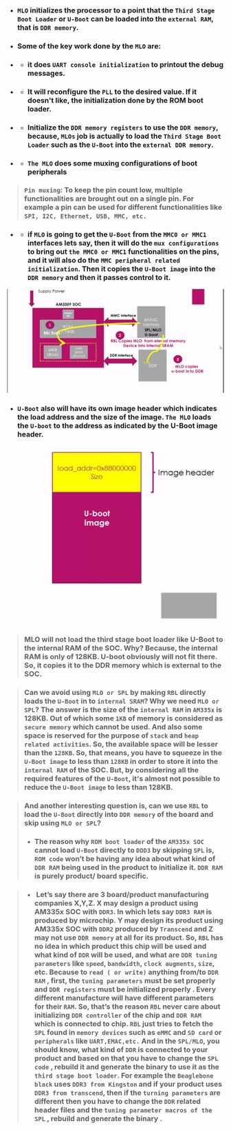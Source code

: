 
- ### ```MLO``` initializes the processor to a point that the ```Third Stage Boot Loader``` or ```U-Boot``` can be loaded into the ```external RAM```, that is ```DDR memory```.


- ### Some of the key work done by the ```MLO``` are:
- - ### it does ```UART console initialization``` to printout the debug messages.
- - ### It will reconfigure the ```PLL``` to the desired value. If it doesn't like, the initialization done by the ROM boot loader.
- - ### Initialize the ```DDR memory registers``` to use the ```DDR memory```, because, ```MLOs``` job is actually to load the ```Third Stage Boot Loader``` such as the ```U-Boot``` into the ```external DDR memory```.
- - ### ```The MLO``` does some muxing configurations of boot peripherals
> ### ```Pin muxing```: To keep the pin count low, multiple functionalities are brought out on a single pin. For example a pin can be used for different functionalities like ```SPI, I2C, Ethernet, USB, MMC, etc.```
- - ### if ```MLO``` is going to get the ```U-Boot``` from the ```MMC0 or MMC1``` interfaces lets say, then it will do the ```mux configurations``` to bring out ```the MMC0 or MMC1``` functionalities on the pins, and it will also do the ```MMC peripheral related initialization```. Then it copies the ```U-Boot image``` into the ```DDR memory``` and then it passes control to it. 

![](./Pics/mlo_01.png)

- ### ```U-Boot``` also will have its own image header which indicates the load address and the size of the image. ```The MLO``` loads the ```U-boot``` to the address as indicated by the U-Boot image header.

![](./Pics/mlo_02.png)

> ### MLO will not load the third stage boot loader like U-Boot to the internal RAM of the SOC. Why? Because, the internal RAM is only of 128KB. U-boot obviously will not fit there. So, it copies it to the DDR memory which is external to the SOC.

> ### Can we avoid using ```MLO or SPL``` by making ```RBL``` directly loads the ```U-Boot``` in to ```internal SRAM```? Why we need ```MLO or SPL```? The answer is the size of the ```internal RAM``` in ```AM335x``` is 128KB. Out of which some ```1KB``` of memory is considered as ```secure memory``` which cannot be used. And also some space is reserved for the purpose of ```stack``` and ```heap related activities```. So, the available space will be lesser than the ```128KB```. So, that means, you have to squeeze in the ```U-Boot image``` to less than ```128KB``` in order to store it into the ```internal RAM``` of the SOC. But, by considering all the required features of the ```U-Boot```, it's almost not possible to reduce the ```U-Boot image``` to less than 128KB.

> ### And another interesting question is, can we use ```RBL``` to load the ```U-Boot``` directly into ```DDR memory``` of the board and skip using ```MLO or SPL```?
> - ### The reason why ```ROM boot loader``` of the ```AM335x SOC``` cannot load ```U-Boot``` directly to ```DDD3``` by skipping ```SPL``` is, ```ROM code``` won’t be having any idea about what kind of ```DDR RAM``` being used in the product to initialize it. ```DDR RAM``` is purely product/ board specific.

> - ###  Let’s say there are 3 board/product manufacturing companies X,Y,Z. X may design a product using AM335x SOC with ```DDR3```. In which lets say ```DDR3 RAM``` is produced by microchip. Y may design its product using AM335x SOC with ```DDR2``` produced by ```Transcend``` and Z may not use ```DDR memory``` at all for its product. So, ```RBL``` has no idea in which product this chip will be used and what kind of ```DDR``` will be used, and what are ```DDR tuning parameters``` like ```speed```, ```bandwidth```, ```clock augments```, ```size```, etc. Because to ```read ( or write)``` anything from/to ```DDR RAM``` , first, the ```tuning parameters``` must be set properly and ```DDR registers``` must be initialized properly . Every different manufacture will have different parameters for their ```RAM```. So, that’s the reason ```RBL``` never care about initializing ```DDR controller``` of the chip and ```DDR RAM``` which is connected to chip. ```RBL``` just tries to fetch the ```SPL``` found in ```memory devices``` such as ```eMMC``` and ```SD card``` or ```peripherals``` like ```UART,EMAC,etc.``` And in the ```SPL/MLO```, you should know, what kind of ```DDR``` is connected to your product and based on that you have to change the ```SPL code``` , rebuild it and generate the binary to use it as the ```third stage boot loader```. For example the ```Beaglebone black``` uses ```DDR3 from Kingston``` and if your product uses ```DDR3 from transcend```, then if the ```turning parameters``` are different then you have to change the ```DDR``` related header files and the ```tuning parameter macros of the SPL``` , rebuild and generate the binary . 




